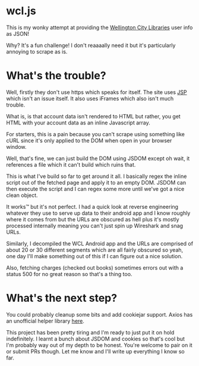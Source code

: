 # wcl.js

This is my wonky attempt at providing the [Wellington City Libraries](http://wcl.govt.nz) user info as JSON!

Why? It's a fun challenge! I don't reaaaally need it but it's particularly annoying to scrape as is.

# What's the trouble?

Well, firstly they don't use https which speaks for itself. The site uses [JSP](https://en.wikipedia.org/wiki/JavaServer_Pages) which isn't an issue itself. It also uses iFrames which also isn't much trouble.

What is, is that account data isn't rendered to HTML but rather, you get HTML with your account data as an inline Javascript array.

For starters, this is a pain because you can't scrape using something like cURL since it's only applied to the DOM when open in your browser window.

Well, that's fine, we can just build the DOM using JSDOM except oh wait, it references a file which it can't build which ruins that.

This is what I've build so far to get around it all. I basically regex the inline script out of the fetched page and apply it to an empty DOM. JSDOM can then execute the script and I can regex some more until we've got a nice clean object.

It works™ but it's not perfect. I had a quick look at reverse engineering whatever they use to serve up data to their android app and I know roughly where it comes from but the URLs are obscured as hell plus it's mostly processed internally meaning you can't just spin up Wireshark and snag URLs.

Similarly, I decompiled the WCL Android app and the URLs are comprised of about 20 or 30 different segments which are all fairly obscured so yeah, one day I'll make something out of this if I can figure out a nice solution.

Also, fetching charges (checked out books) sometimes errors out with a status 500 for no great reason so that's a thing too.

# What's the next step?

You could probably cleanup some bits and add cookiejar support. Axios has an unofficial helper library [here](https://github.com/3846masa/axios-cookiejar-support).

This project has been pretty tiring and I'm ready to just put it on hold indefinitely. I learnt a bunch about JSDOM and cookies so that's cool but I'm probably way out of my depth to be honest. You're welcome to pair on it or submit PRs though. Let me know and I'll write up everything I know so far.